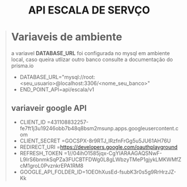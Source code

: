 <h1 style="display:flex;  justify-content: center;">API ESCALA DE SERVÇO </h1>

> # Variaveis de ambiente
>   a variavel **DATABASE_URL** foi configurada no mysql em ambiente local, caso queira utlizar outro banco consulte a documentação do prisma.io
> - DATABASE_URL="mysql://root:<seu_usuario>@localhost:3306/<nome_seu_banco>"
> - END_POINT_API=api/escala/v1
>  ## variaveir google API
> - CLIENT_ID =431108832257-fe7ft1j3u19246obb7b48q8bsm2msunp.apps.googleusercontent.com
> - CLIENT_SECRET =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
> - REDIRECT_URI =https://developers.google.com/oauthplayground
> - REFRESH_TOKEN =1//04ihO1585jqx-CgYIARAAGAQSNwF-L9IrS6bnmkSqPZa3FUCBTFDWg0L8gLWbzyTMeP1gjykLMKWMfZcM1groL0PvznkrEPA1RM8
> - GOOGLE_API_FOLDER_ID=1OEOhXusEd-fsubK3r0s5g9RrHrzJZ-Kk
> 
  

  